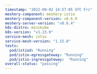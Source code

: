 ```yaml
---
timestamp: "2022-09-02 14:57:05 UTC Fri"
meshery-component: meshery-istio
meshery-component-version: v0.6.0
meshery-server-version: "v0.6.4"
k8s-distro: minikube
k8s-version: "v1.23.9"
service-mesh: istio
service-mesh-version: "1.15.0"
tests:
  pod/istiod: "Running"
  pod/istio-egressgateway: "Running"
  pod/istio-ingressgateway:  "Running"
overall-status: "passing"
---
```

